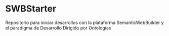 # SWBStarter
Repositorio para iniciar desarrollos con la plataforma SemanticWebBuilder y el paradigma de Desarrollo Dirigido por Ontologías
